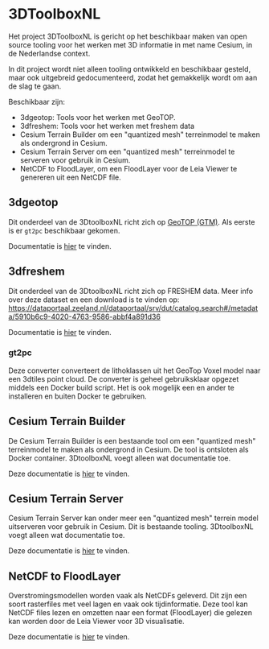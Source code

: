 # 3DToolboxNL

Het project 3DToolboxNL is gericht op het beschikbaar maken van open source tooling voor het werken met 3D informatie in met name Cesium, in de Nederlandse context.

In dit project wordt niet alleen tooling ontwikkeld en beschikbaar gesteld, maar ook uitgebreid gedocumenteerd, zodat het gemakkelijk wordt om aan de slag te gaan.

Beschikbaar zijn:

- 3dgeotop: Tools voor het werken met GeoTOP.
- 3dfreshem: Tools voor het werken met freshem data
- Cesium Terrain Builder om een "quantized mesh" terreinmodel te maken als ondergrond in Cesium.
- Cesium Terrain Server om een "quantized mesh" terreinmodel te serveren voor gebruik in Cesium.
- NetCDF to FloodLayer, om een FloodLayer voor de Leia Viewer te genereren uit een NetCDF file.

## 3dgeotop

Dit onderdeel van de 3DtoolboxNL richt zich op [GeoTOP (GTM)](https://basisregistratieondergrond.nl/inhoud-bro/registratieobjecten/modellen/geotop-gtm/). Als eerste is er `gt2pc` beschikbaar gekomen.

Documentatie is [hier](3dgeotop) te vinden.

## 3dfreshem
Dit onderdeel van de 3DtoolboxNL richt zich op FRESHEM data. Meer info over deze dataset en een download is te vinden op: https://dataportaal.zeeland.nl/dataportaal/srv/dut/catalog.search#/metadata/5910b6c9-4020-4763-9586-abbf4a891d36

Documentatie is [hier](3dfreshem) te vinden.

### gt2pc

Deze converter converteert de lithoklassen uit het GeoTop Voxel model naar een 3dtiles point cloud. De converter is geheel gebruiksklaar opgezet middels een Docker build script. Het is ook mogelijk een en ander te installeren en buiten Docker te gebruiken.

## Cesium Terrain Builder

De Cesium Terrain Builder is een bestaande tool  om een "quantized mesh" terreinmodel te maken als ondergrond in Cesium. De tool is ontsloten als Docker container. 3DtoolboxNL voegt alleen wat documentatie toe. 

Deze documentatie is [hier](./ctb) te vinden.

## Cesium Terrain Server

Cesium Terrain Server kan onder meer een "quantized mesh" terrein model uitserveren voor gebruik in Cesium. Dit is bestaande tooling. 3DtoolboxNL voegt alleen wat documentatie toe. 

Deze documentatie is [hier](./cts) te vinden.

## NetCDF to FloodLayer
Overstromingsmodellen worden vaak als NetCDFs geleverd. Dit zijn een soort rasterfiles met veel lagen en vaak ook tijdinformatie. Deze tool kan NetCDF files lezen en omzetten naar een format (FloodLayer) die gelezen kan worden door de Leia Viewer voor 3D visualisatie.

Deze documentatie is [hier](./netcdf_to_floodlayer/) te vinden.